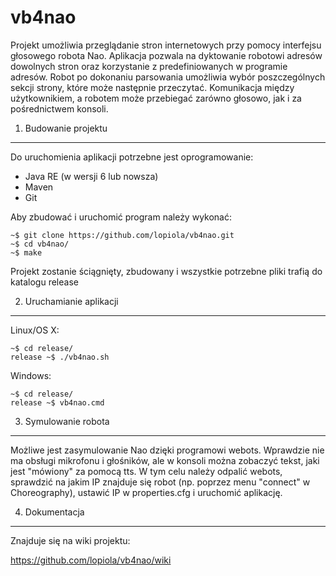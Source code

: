 vb4nao
======

Projekt umożliwia przeglądanie stron internetowych przy pomocy interfejsu głosowego robota Nao. Aplikacja pozwala na dyktowanie robotowi adresów dowolnych stron oraz korzystanie z predefiniowanych w programie adresów. Robot po dokonaniu parsowania umożliwia wybór poszczególnych sekcji strony, które może następnie przeczytać. Komunikacja między użytkownikiem, a robotem może przebiegać zarówno głosowo, jak i za pośrednictwem konsoli.

1. Budowanie projektu
---------------------

Do uruchomienia aplikacji potrzebne jest oprogramowanie:

   - Java RE (w wersji 6 lub nowsza)
   - Maven
   - Git

Aby zbudować i uruchomić program należy wykonać:

    ~$ git clone https://github.com/lopiola/vb4nao.git
    ~$ cd vb4nao/
    ~$ make

Projekt zostanie ściągnięty, zbudowany i wszystkie potrzebne pliki trafią do katalogu release


2. Uruchamianie aplikacji
-------------------------

Linux/OS X:

    ~$ cd release/
    release ~$ ./vb4nao.sh
Windows:

    ~$ cd release/
    release ~$ vb4nao.cmd

3. Symulowanie robota
-------------------------

Możliwe jest zasymulowanie Nao dzięki programowi webots. Wprawdzie nie ma obsługi mikrofonu i głośników,
ale w konsoli można zobaczyć tekst, jaki jest "mówiony" za pomocą tts. W tym celu należy odpalić webots,
sprawdzić na jakim IP znajduje się robot (np. poprzez menu "connect" w Choreography), ustawić IP w properties.cfg
i uruchomić aplikację.

4. Dokumentacja
-------------------------
Znajduje się na wiki projektu:

https://github.com/lopiola/vb4nao/wiki